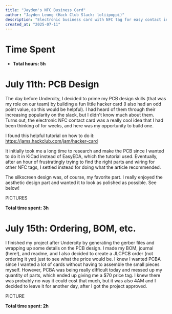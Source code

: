```yaml
---
title: "Jayden's NFC Business Card"
author: "Jayden Leung (Hack Club Slack: loliipoppi)"
description: "Electronic business card with NFC tag for easy contact information sharing."
created_at: "2025-07-11"
---
```


# Time Spent
- **Total hours: 5h**

# July 11th: PCB Design

The day before Undercity, I decided to prime my PCB design skills (that was my role on our team) by building a fun little hacker card (I also had an odd point value, so this would be helpful). I had heard of them through their increasing popularity on the slack, but I didn't know much about them. Turns out, the electronic NFC contact card was a really cool idea that I had been thinking of for weeks, and here was my opportunity to build one.

I found this helpful tutorial on how to do it: https://jams.hackclub.com/jam/hacker-card

It initially took me a long time to research and make the PCB since I wanted to do it in KiCad instead of EasyEDA, which the tutorial used. Eventually, after an hour of frustratingly trying to find the right parts and wiring for other NFC tags, I settled instead for doing what the article recommended.

The silkscreen design was, of course, my favorite part. I really enjoyed the aesthetic design part and wanted it to look as polished as possible. See below!

PICTURES

**Total time spent: 3h**


# July 15th: Ordering, BOM, etc.

I finished my project after Undercity by generating the gerber files and wrapping up some details on the PCB design. I made my BOM, journal (here!), and readme, and I also decided to create a JLCPCB order (not ordering it yet) just to see what the price would be. I knew I wanted PCBA since I wanted a lot of cards without having to assemble the small pieces myself. However, PCBA was being really difficult today and messed up my quantity of parts, which ended up giving me a $70 price tag. I knew there was probably no way it could cost that much, but it was also 4AM and I decided to leave it for another day, after I got the project approved.

PICTURE

**Total time spent: 2h**